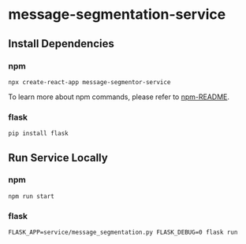 # message-segmentation-service

## Install Dependencies
### npm
```shell
npx create-react-app message-segmentor-service
```
To learn more about npm commands, please refer to [npm-README](./npm-README.md).

### flask
```shell
pip install flask
```

## Run Service Locally
### npm
```shell
npm run start
```

### flask
```shell
FLASK_APP=service/message_segmentation.py FLASK_DEBUG=0 flask run
```
